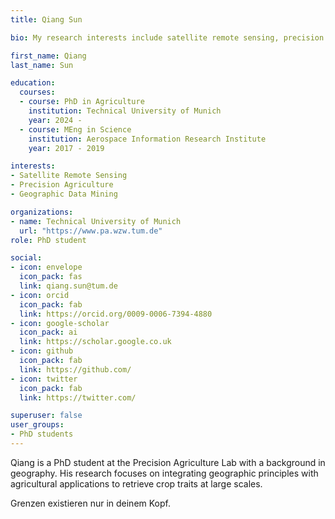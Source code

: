 ```yaml
---
title: Qiang Sun

bio: My research interests include satellite remote sensing, precision agriculture and geographic data mining.

first_name: Qiang
last_name: Sun

education:
  courses:
  - course: PhD in Agriculture
    institution: Technical University of Munich
    year: 2024 - 
  - course: MEng in Science
    institution: Aerospace Information Research Institute
    year: 2017 - 2019

interests:
- Satellite Remote Sensing
- Precision Agriculture
- Geographic Data Mining

organizations:
- name: Technical University of Munich
  url: "https://www.pa.wzw.tum.de"
role: PhD student

social:
- icon: envelope
  icon_pack: fas
  link: qiang.sun@tum.de
- icon: orcid
  icon_pack: fab
  link: https://orcid.org/0009-0006-7394-4880
- icon: google-scholar
  icon_pack: ai
  link: https://scholar.google.co.uk
- icon: github
  icon_pack: fab
  link: https://github.com/
- icon: twitter
  icon_pack: fab
  link: https://twitter.com/

superuser: false
user_groups:
- PhD students
---
```


Qiang is a PhD student at the Precision Agriculture Lab with a background in geography. His research focuses on integrating geographic principles with agricultural applications to retrieve crop traits at large scales.

Grenzen existieren nur in deinem Kopf.
